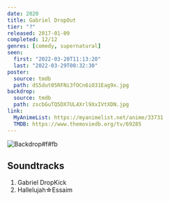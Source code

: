 ```yaml
---
date: 2020
title: Gabriel DropOut
tier: "?"
released: 2017-01-09
completed: 12/12
genres: [comedy, supernatural]
seen:
  first: "2022-03-20T11:13:20"
  last: "2022-03-29T00:32:30"
poster:
  source: tmdb
  path: dS5dut05RFNi3fOCn6iO31Eag9x.jpg
backdrop:
  source: tmdb
  path: zscbGuTQ5DX7UL4Xrl9XxIVtXDN.jpg
link:
  MyAnimeList: https://myanimelist.net/anime/33731
  TMDB: https://www.themoviedb.org/tv/69285
---
```


![Backdrop#f#fb](https://image.tmdb.org/t/p/w1280/qyABrcOHxEK0k7CxNTrjPErB3Q0.jpg "Source: TMDB")

## Soundtracks

1. Gabriel DropKick
2. Hallelujah☆Essaim
